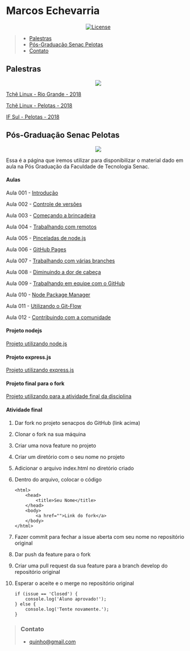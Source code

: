Marcos Echevarria
===============

<p align="center">
<a href="https://packagist.org/packages/laravel/framework"><img src="https://poser.pugx.org/laravel/framework/license.svg" alt="License"></a>
</p>

> * [Palestras](https://echevarria.github.io/#palestras)
> * [Pós-Graduação Senac Pelotas](https://echevarria.github.io/#p%C3%B3s-gradua%C3%A7%C3%A3o-senac-pelotas)
> * [Contato](https://echevarria.github.io/#contato)



## Palestras

<p align="center"><img src="http://renatadeazevedo.com.br/wp-content/uploads/2017/12/ICO-PALESTRA.png"></p>


[Tchê Linux - Rio Grande - 2018](https://docs.google.com/presentation/d/1pAamTN3a0dSDrlnTiEr-TjgAIP0wPsYWw7Y_nKP29Bs/edit?usp=sharing)

[Tchê Linux - Pelotas - 2018](https://docs.google.com/presentation/d/1ItxNHvvr19iZRi5wCJOqBs2g-h6mi9lmFQzSyg8U3wI/edit?usp=sharing)

[IF Sul - Pelotas - 2018](https://docs.google.com/presentation/d/1fQVVNkBhG65-G0V5SV4gsYBqLcZ5vF-WmLujQcamieU/edit?usp=sharing)





## Pós-Graduação Senac Pelotas

<p align="center"><img src="https://www.senacrs.com.br/imagens/senac_logo.png"></p>

Essa é a página que iremos utilizar para disponibilizar o material dado em aula na Pós Graduação da Faculdade de Tecnologia Senac.

#### Aulas

Aula 001 - [Introdução](https://docs.google.com/presentation/d/1TKlxBIbCcONGALe1pOmOoqMhwrV3_EO-YuyHdGl0Qls/edit?usp=sharing)

Aula 002 - [Controle de versões](https://docs.google.com/presentation/d/1VLYD22YrTMvCXU1-DhMIc4LeDsqpgrkq4mw1TGdbDiA/edit?usp=sharing)

Aula 003 - [Começando a brincadeira](https://docs.google.com/presentation/d/14waWZiGUv6r5cMgjjXxmDBY2zPObGPzPrX-qys7M4M0/edit?usp=sharing)

Aula 004 - [Trabalhando com remotos](https://docs.google.com/presentation/d/1WvefcjakPqQShfWZUyJw2GDRPCOSOjLMrXIYDnDvXmw/edit?usp=sharing)

Aula 005 - [Pinceladas de node.js](https://docs.google.com/presentation/d/1kME5miGY1vJmm5hgin7TC2mNvVCUNT1IGxU-DzUeS9o/edit?usp=sharing)

Aula 006 - [GitHub Pages](https://docs.google.com/presentation/d/1zgIHzg2SCITrxpp2ceV4hTfCTtK2x6XMyafWYcWcqK0/edit?usp=sharing)

Aula 007 - [Trabalhando com várias branches](https://docs.google.com/presentation/d/1fbG2yBRsSrVnKOs4-f1xYXGmvKGGAJ6AsSZCvsDH6_M/edit?usp=sharing)

Aula 008 - [Diminuindo a dor de cabeça](https://docs.google.com/presentation/d/1o9rhAYGrAu4RyQXmW47WqacstRW8a5oaVwgQqMH9AlI/edit?usp=sharing)

Aula 009 - [Trabalhando em equipe com o GitHub](https://docs.google.com/presentation/d/1JKRuROpGLErdtNUHNfgpitRInZNSiNHATdisjbwSM9o/edit?usp=sharing)

Aula 010 - [Node Package Manager](https://docs.google.com/presentation/d/11GBK7-qDGSPSoSDO8B-tWyp_2yewtSy4WEvMR1IKsVg/edit?usp=sharing)

Aula 011 - [Utilizando o Git-Flow](https://docs.google.com/presentation/d/1GiZZtE-nlHsoZL9C9vZV2aIdVw_FM77e44JbgRNyF-A/edit?usp=sharing)

Aula 012 - [Contribuindo com a comunidade](https://docs.google.com/presentation/d/1f7tBcIHYT3vPJATEooFSYbV45wLE4Y8gPOVHvwr8b9c/edit?usp=sharing)


#### Projeto nodejs

[Projeto utilizando node.js](https://github.com/echevarria/nodepos)

#### Projeto express.js 

[Projeto utilizando express.js](https://github.com/echevarria/expressjspos)

#### Projeto final para o fork 

[Projeto utilizando para a atividade final da disciplina](https://github.com/echevarria/senacpos)

#### Atividade final

1.  Dar fork no projeto senacpos do GitHub (link acima)
2.  Clonar o fork na sua máquina
3.  Criar uma nova feature no projeto
4.  Criar um diretório com o seu nome no projeto
5.  Adicionar o arquivo index.html no diretório criado
6.  Dentro do arquivo, colocar o código

        <html>
            <head>
                <title>Seu Nome</title>
            </head>
            <body>
                <a href="">Link do fork</a>
            </body>
        </html>
          
7.  Fazer commit para fechar a issue aberta com seu nome no repositório original
8.  Dar push da feature para o fork
9.  Criar uma pull request da sua feature para a branch develop do repositório original
10. Esperar o aceite e o merge no repositório original

        if (issue == 'Closed') {
            console.log('Aluno aprovado!');
        } else {
            console.log('Tente novamente.');
        }

> ### Contato
>
> - quinho@gmail.com


